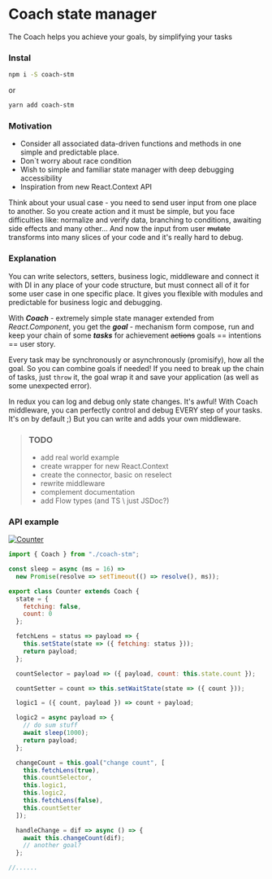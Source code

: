 # Coach state manager

The Coach helps you achieve your goals, by simplifying your tasks

### Instal

```bash
npm i -S coach-stm
```
or
```bash
yarn add coach-stm
```

### Motivation
* Consider all associated data-driven functions and methods in one simple and predictable place.
* Don`t worry about race condition
* Wish to simple and familiar state manager with deep debugging accessibility
* Inspiration from new React.Context API

Think about your usual case - you need to send user input from one place to another. So you create action and it must be simple, but you face difficulties like: normalize and verify data, branching to conditions, awaiting side effects and many other... And now the input from user ~~mutate~~ transforms into many slices of your code and it's really hard to debug.

### Explanation
You can write selectors, setters, business logic, middleware and connect it with DI in any place of your code structure, but must connect all of it for some user case in one specific place. It gives you flexible with modules and predictable for business logic and debugging.

With **_Coach_** - extremely simple state manager extended from _React.Component_, you get the **_goal_** - mechanism form compose, run and keep your chain of some **_tasks_** for achievement ~~actions~~ goals == intentions == user story.

Every task may be synchronously or asynchronously (promisify), how all the goal. So you can combine goals if needed! If you need to break up the chain of tasks, just `throw` it, the goal wrap it and save your application (as well as some unexpected error).

In redux you can log and debug only state changes. It's awful! With Coach middleware, you can perfectly control and debug EVERY step of your tasks. It's on by default ;) But you can write and adds your own middleware.

> ### TODO
> * add real world example
> * create wrapper for new React.Context
> * create the connector, basic on reselect
> * rewrite middleware
> * complement documentation
> * add Flow types (and TS \ just JSDoc?)

### API example

[![Counter](https://codesandbox.io/static/img/play-codesandbox.svg)](https://codesandbox.io/s/ykk9xoq87v)

```javascript
import { Coach } from "./coach-stm";

const sleep = async (ms = 16) =>
  new Promise(resolve => setTimeout(() => resolve(), ms));

export class Counter extends Coach {
  state = {
    fetching: false,
    count: 0
  };

  fetchLens = status => payload => {
    this.setState(state => ({ fetching: status }));
    return payload;
  };

  countSelector = payload => ({ payload, count: this.state.count });

  countSetter = count => this.setWaitState(state => ({ count }));

  logic1 = ({ count, payload }) => count + payload;

  logic2 = async payload => {
    // do sum stuff
    await sleep(1000);
    return payload;
  };

  changeCount = this.goal("change count", [
    this.fetchLens(true),
    this.countSelector,
    this.logic1,
    this.logic2,
    this.fetchLens(false),
    this.countSetter
  ]);

  handleChange = dif => async () => {
    await this.changeCount(dif);
    // another goal?
  };

//......
```